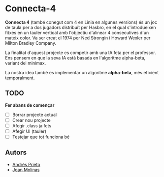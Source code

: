 # Connecta-4
**Connecta 4** (també conegut com 4 en Línia en algunes versions) és un joc de taula per a dos jugadors distribuït per Hasbro, en el qual s'introdueixen fitxes en un tauler vertical amb l'objectiu d'alinear 4 consecutives d'un mateix color. Va ser creat el 1974 per Ned Strongin i Howard Wexler per Milton Bradley Company.

La finalitat d'aquest projecte es competir amb una IA feta per el professor.
Ens pensem en que la seva IA està basada en l'algoritme alpha-beta, variant del minimax.

La nostra idea també es implementar un algoritme **alpha-beta**, més eficient temporalment.

## TODO
**Fer abans de començar**
- [ ] Borrar projecte actual
- [ ] Crear nou projecte
- [ ] Afegir .class ja fets
- [ ] Afegir UI (tauler)
- [ ] Testejar que tot funciona bé   

## Autors
- [Andrés Prieto]()
- [Joan Molinas](joanmramon@gmail.com)
